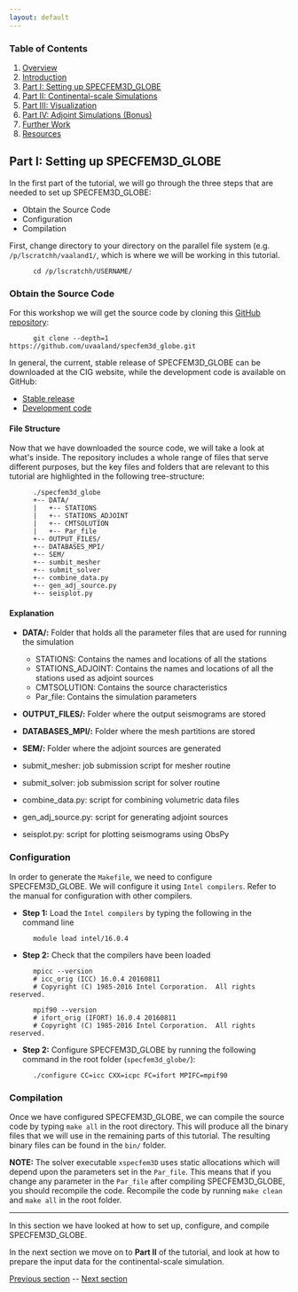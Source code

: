 ```yaml
---
layout: default
---
```


### Table of Contents
1. [Overview](/index.md)
2. [Introduction](/intro_specfem.md)
3. [Part I: Setting up SPECFEM3D_GLOBE](/setup_specfem3d.md)
4. [Part II: Continental-scale Simulations](/prepare_data.md)
5. [Part III: Visualization](/vis_seismo.md)
6. [Part IV: Adjoint Simulations (Bonus)](/run_adj_solver.md)
7. [Further Work](/further_work.md)
8. [Resources](/resources.md)


## Part I: Setting up SPECFEM3D_GLOBE

In the first part of the tutorial, we will go through the three steps that are
needed to set up SPECFEM3D_GLOBE:
* Obtain the Source Code
* Configuration
* Compilation

First, change directory to your directory on the parallel file system (e.g. `/p/lscratchh/vaaland1/`, which is where we will be working in this tutorial.

```shell
      cd /p/lscratchh/USERNAME/
```

### Obtain the Source Code <a name="source_code"></a>

For this workshop we will get the source code by cloning this [GitHub repository](https://github.com/uvaaland/specfem3d_globe):

```shell
      git clone --depth=1 https://github.com/uvaaland/specfem3d_globe.git
```

In general, the current, stable release of SPECFEM3D_GLOBE can be downloaded at
the CIG website, while the development code is available on GitHub:
* [Stable release](https://geodynamics.org/cig/software/specfem3d_globe/)
* [Development code](https://github.com/geodynamics/specfem3d_globe)


#### File Structure
Now that we have downloaded the source code, we will take a look at what's
inside. The repository includes a whole range of files that serve different
purposes, but the key files and folders that are relevant to this tutorial are
highlighted in the following tree-structure:


```
      ./specfem3d_globe
      +-- DATA/
      |   +-- STATIONS
      |   +-- STATIONS_ADJOINT
      |   +-- CMTSOLUTION
      |   +-- Par_file
      +-- OUTPUT_FILES/
      +-- DATABASES_MPI/
      +-- SEM/
      +-- sumbit_mesher
      +-- submit_solver
      +-- combine_data.py
      +-- gen_adj_source.py
      +-- seisplot.py
```

#### Explanation
* **DATA/:**  Folder that holds all the parameter files that are used for running the simulation

  * STATIONS: Contains the names and locations of all the stations
  * STATIONS_ADJOINT: Contains the names and locations of all the stations used as adjoint sources
  * CMTSOLUTION: Contains the source characteristics
  * Par_file: Contains the simulation parameters

* **OUTPUT_FILES/:** Folder where the output seismograms are stored
* **DATABASES_MPI/:** Folder where the mesh partitions are stored
* **SEM/:** Folder where the adjoint sources are generated
* submit_mesher: job submission script for mesher routine
* submit_solver: job submission script for solver routine
* combine_data.py: script for combining volumetric data files
* gen_adj_source.py: script for generating adjoint sources
* seisplot.py: script for plotting seismograms using ObsPy

### Configuration
In order to generate the `Makefile`, we need to configure SPECFEM3D_GLOBE. We
will configure it using `Intel compilers`. Refer to the manual for
configuration with other compilers.

* **Step 1:** Load the `Intel compilers` by typing the following in the command line

```shell
      module load intel/16.0.4
```

* **Step 2:** Check that the compilers have been loaded

```shell
      mpicc --version
      # icc_orig (ICC) 16.0.4 20160811
      # Copyright (C) 1985-2016 Intel Corporation.  All rights reserved.

      mpif90 --version
      # ifort_orig (IFORT) 16.0.4 20160811
      # Copyright (C) 1985-2016 Intel Corporation.  All rights reserved.
```

* **Step 2:** Configure SPECFEM3D_GLOBE by running the following command in the root folder (`specfem3d_globe/`):

```shell
      ./configure CC=icc CXX=icpc FC=ifort MPIFC=mpif90
```

### Compilation
Once we have configured SPECFEM3D_GLOBE, we can compile the source code by
typing `make all` in the root directory. This will produce all the binary files
that we will use in the remaining parts of this tutorial. The resulting binary
files can be found in the `bin/` folder.

**NOTE:** The solver executable `xspecfem3D` uses static allocations which will
depend upon the parameters set in the `Par_file`. This means that if you change any
parameter in the `Par_file` after compiling SPECFEM3D_GLOBE, you should
recompile the code. Recompile the code by running `make clean` and
`make all` in the root folder.

---
In this section we have looked at how to set up, configure, and compile
SPECFEM3D_GLOBE.

In the next section we move on to **Part II** of the tutorial, and
look at how to prepare the input data for the continental-scale simulation.

[Previous section](/intro_specfem.md) -- [Next section](/prepare_data.md)
